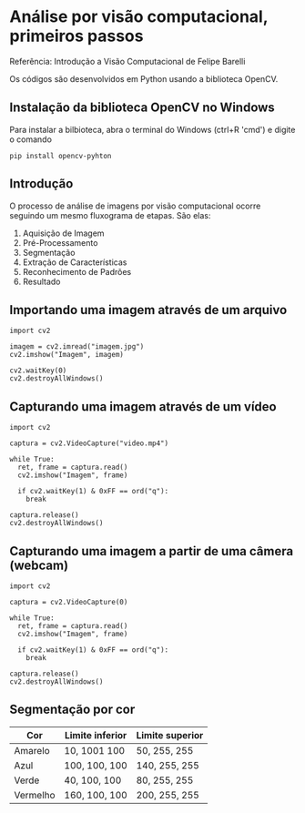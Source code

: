 # Análise por visão computacional, primeiros passos

Referência: Introdução a Visão Computacional de Felipe Barelli

Os códigos são desenvolvidos em Python usando a biblioteca OpenCV.

## Instalação da biblioteca OpenCV no Windows

Para instalar a bilbioteca, abra o terminal do Windows (ctrl+R 'cmd') e digite o comando

	pip install opencv-pyhton

## Introdução

O processo de análise de imagens por visão computacional ocorre seguindo um mesmo fluxograma de etapas. São elas:

1. Aquisição de Imagem
2. Pré-Processamento
3. Segmentação
4. Extração de Características
5. Reconhecimento de Padrões
6. Resultado

## Importando uma imagem através de um arquivo

    import cv2

    imagem = cv2.imread("imagem.jpg")
    cv2.imshow("Imagem", imagem)

    cv2.waitKey(0)
    cv2.destroyAllWindows()

## Capturando uma imagem através de um vídeo

    import cv2

    captura = cv2.VideoCapture("video.mp4")

    while True:
      ret, frame = captura.read()
      cv2.imshow("Imagem", frame)

      if cv2.waitKey(1) & 0xFF == ord("q"):
        break

    captura.release()
    cv2.destroyAllWindows()
    
## Capturando uma imagem a partir de uma câmera (webcam)

    import cv2

    captura = cv2.VideoCapture(0)

    while True:
      ret, frame = captura.read()
      cv2.imshow("Imagem", frame)

      if cv2.waitKey(1) & 0xFF == ord("q"):
        break

    captura.release()
    cv2.destroyAllWindows()
   
   
   
## Segmentação por cor

| Cor      | Limite inferior | Limite superior |
| -------- | --------------- | --------------- |
| Amarelo  | 10, 1001 100    | 50, 255, 255    |
| Azul     | 100, 100, 100   | 140, 255, 255   |
| Verde    | 40, 100, 100    | 80, 255, 255    |
| Vermelho | 160, 100, 100   | 200, 255, 255   |


